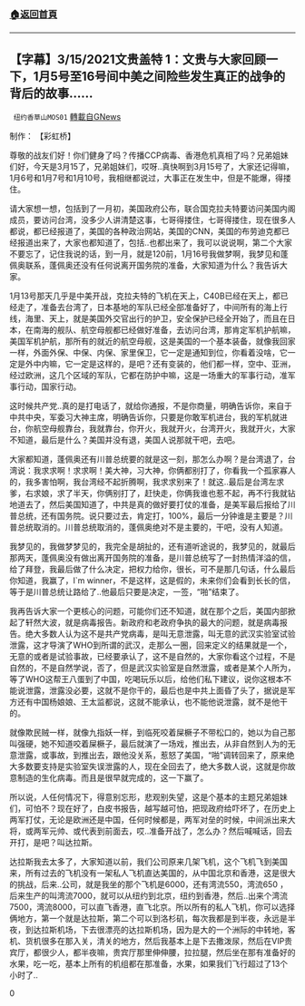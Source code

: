 ###  [:house:返回首頁](https://github.com/ourhimalayas/txt)
---

## 【字幕】3/15/2021文贵盖特 1：文贵与大家回顾一下，1月5号至16号间中美之间险些发生真正的战争的背后的故事……
` 纽约香草山MOS01` [轉載自GNews](https://gnews.org/zh-hans/978690/)

制作： 【彩虹桥】



尊敬的战友们好！你们健身了吗？传播CCP病毒、香港危机真相了吗？兄弟姐妹们好，今天是3月15了，兄弟姐妹们，哎呀..真快啊到3月15号了，大家还记得嘛，1月6号和1月7号和1月10号，我相继都说过，大事正在发生中，但是不能爆，得搂住。

请大家想一想，包括到了一月初，美国政府公布，联合国克拉夫特要访问美国内阁成员，要访问台湾，没多少人讲清楚这事，七哥得搂住，七哥得搂住，现在很多人都说，都已经报道了，美国的各种政治网站，美国的CNN，美国的布劳迪克都已经报道出来了，大家也都知道了，包括..也都出来了，我可以说说啊，第二个大家不要忘了，记住我说的话，到一月，就是120前，1月16号我做梦啊，我梦见和蓬佩奥联系，蓬佩奥还没有任何说离开国务院的准备，大家知道为什么？我告诉大家。

1月13号那天几乎是中美开战，克拉夫特的飞机在天上，C40B已经在天上，都已经走了，准备去台湾了，日本基地的军队已经全部准备好了，中间所有的海上行线，海里、天上，就是美国外交官出行的护卫，安全保护已经全开始了，而且在日本，在南海的舰队、航空母舰都已经做好准备，去访问台湾，那肯定军机护航嘛，美国军机护航，那所有的就近的航空母舰，这是美国的一个基本装备，就像我回家一样，外面外保、中保、内保、家里保卫，它一定是通知到位，你看着没啥，它一定是外中内嘛，它一定是这样的，是吧？还有变装的，他们都一样，空中、亚洲，经过欧洲，这几个区域的军队，它都在防护中嘛，这是一场重大的军事行动，准军事行动，国家行动。

这时候共产党..真的是打电话了，就给你通报，不是你商量，明确告诉你，来自于中共中央，军委习大神主席，明确告诉你，只要是你敢军机进台，我的军机就进台，你航空母舰靠台，我就靠台，你开火，我就开火，台湾开火，我就开火，大家不知道，最后是什么？美国并没有退，美国人说那就干吧，去吧。

大家都知道，蓬佩奥还有川普总统要的就是这一刻，那怎么办啊？是台湾退了，台湾说：我求求啊！求求啊！美大神，习大神，你俩都别打了，你看我一个孤家寡人的，我多害怕啊，我台湾经不起折腾啊，我求求别来了！就这..最后是台湾左求爹，右求娘，求了半天，你俩别打了，赶快走，你俩我谁也惹不起，再不行我就钻地道去了，然后美国知道了，中共是真的做好要打仗的准备，是美军最后报给了川普总统，还有国务院。说只要过去，肯定打，100%，最后一分钟谁是主要是？川普总统取消的。川普总统取消的，蓬佩奥绝对不是主要的，干吧，没有人知道。

我梦见的，我做梦梦见的，我完全是胡扯的，还有道听途说的，我梦见的，就最后那两天，蓬佩奥没有做出离开国务院的准备，是川普总统写了一封热情洋溢的信，给了拜登，我最后做了什么决定，把权力给你，很长，可不是那几句话，什么最后你知道，我赢了，I`m winner，不是这样，这是假的，未来你们会看到长长的信，等于是川普总统让路给了..他最后只要是决定，一签，“啪”结束了。

我再告诉大家一个更核心的问题，可能你们还不知道，就在那个之后，美国内部掀起了轩然大波，就是病毒报告。新政府和老政府争执的最大的问题，就是病毒报告。绝大多数人认为这不是共产党病毒，是叫无意泄露，叫无意的武汉实验室试验泄露，这才导演了WHO到所谓的武汉，走那么一圈，回来定义的结果就是一个，无意的或者是试验事故，已经要承认了，这不是自然的，大家你看这个过程，不是自然的，不是自然学说，否了，但是武汉实验室是自然泄露，或者是某个人所为，等了WHO这帮王八蛋到了中国，吃喝玩乐以后，给他们私下建议，说你这根本不能说泄露，泄露没必要，这就不是你干的，最后也是中共上面昏了头了，据说是军方还有中国杨娘娘、王太监都说，这就不能承认，也不能他说泄露，就不是他干的。

就像欺民贼一样，就像九指妖一样，到临死咬着屎橛子不带松口的，她以为自己那叫强硬，她不知道咬着屎橛子，最后就演了一场戏，推出去，从非自然到人为的无意泄露，或事故，到推出去，跟他没关系，惹怒了美国，“啪”调转回来了，原来绝大多数要支持是实验室失误泄露的人，现在全回去了，绝大多数人说，这就是你故意制造的生化病毒。而且是很早就完成的，这一下赢了。

所以说，人任何情况下，得意别忘形，悲观别失望，这是个基本的主题兄弟姐妹们，可怕不？现在好了，白皮书报告，越写越可怕，把现政府给吓坏了，在历史上两军打仗，无论是欧洲还是中国，任何时候都是，两军对垒的时候，中间派出来大将，或两军元帅、或代表到前面去，哎..准备开战了，怎么办？然后喊喊话，回去开打，是吧？叫达拉斯。

达拉斯我去太多了，大家知道以前，我们公司原来几架飞机，这个飞机飞到美国来，所有过去的飞机没有一架私人飞机直达美国的，从中国北京和香港，这是很大的挑战，后来..公司，就是我坐的那个飞机是6000，还有湾流550，湾流650 ，后来生产的叫湾流7000，就可以从纽约到北京，纽约到香港，然后..出来个湾流7500，湾流8000，可以直飞香港，直飞北京。所以所有的私人飞机，你可以选择俩地方，第一个就是达拉斯，第二个可以到洛杉矶，每次我都是到半夜，永远是半夜，到达拉斯机场，下去很漂亮的达拉斯机场，因为是大的一个洲际的中转地，客机、货机很多在那入关，清关的地方，然后我基本上是下去撒泼尿，然后在VIP贵宾厅，都很少人，都半夜嘛，贵宾厅那里伸伸腰，拉拉腿，然后坐在那有准备好的水果，吃一吃，基本上所有的机组都在那准备，水果，如果我们飞行超过了13个小时了..

0
